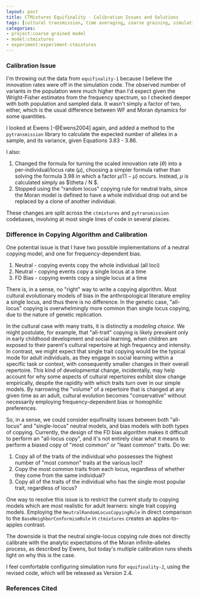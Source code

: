 ```yaml
---
layout: post
title: CTMixtures Equifinality - Calibration Issues and Solutions
tags: [cultural transmission, time averaging, coarse graining, simulation, dissertation, open science, reproducible science, experiments, experiment-ctmixture]
categories: 
- project:coarse grained model
- model:ctmixtures
- experiment:experiment-ctmixtures
---
```


### Calibration Issue ###

I'm throwing out the data from `equifinality-1` because I believe the innovation rates were off in the simulation code.  The observed number of variants in the population were much higher than I'd expect given the Wright-Fisher estimates from the frequency spectrum, so I checked deeper with both population and sampled data.  It wasn't simply a factor of two, either, which is the usual difference between WF and Moran dynamics for some quantities.  

I looked at Ewens [-@Ewens2004] again, and added a method to the `pytransmission` library to calculate the expected number of alleles in a sample, and its variance, given Equations 3.83 - 3.86.  

I also:

1.  Changed the formula for turning the scaled innovation rate ($\theta$) into a per-individual/locus rate ($\mu$), choosing a simpler formula rather than solving the formula 3.98 in which a factor $\mu / (1 - \mu)$ occurs.  Instead, $\mu$ is calculated simply as $\theta / N $.    
1.  Stopped using the "random locus" copying rule for neutral traits, since the Moran model is defined to have a whole individual drop out and be replaced by a clone of another individual.  

These changes are split across the `ctmixtures` and `pytransmission` codebases, involving at most single lines of code in several places. 

### Difference in Copying Algorithm and Calibration ### 

One potential issue is that I have two possible implementations of a neutral copying model, and one for frequency-dependent bias.  

1.  Neutral - copying events copy the whole individual (all loci)
1.  Neutral - copying events copy a single locus at a time
1.  FD Bias - copying events copy a single locus at a time

There is, in a sense, no "right" way to write a copying algorithm.  Most cultural evolutionary models of bias in the anthropological literature employ a single locus, and thus there is no difference.  In the genetic case, "all-locus" copying is overwhelmingly more common than single locus copying, due to the nature of genetic replication.  

In the cultural case with many traits, it is distinctly a _modeling choice_.  We might postulate, for example, that "all-trait" copying is likely prevalent only in early childhood development and social learning, when children are exposed to their parent's cultural repertoire at high frequency and intensity.  In contrast, we might expect that single trait copying would be the typical mode for adult individuals, as they engage in social learning within a specific task or context, with consequently smaller changes in their overall repertoire.  This kind of developmental change, incidentally, may help account for why some aspects of cultural repertoires exhibit slow change empirically, despite the rapidity with which traits turn over in our simple models.  By narrowing the "volume" of a repertoire that is changed at any given time as an adult, cultural evolution becomes "conservative" without necessarily employing frequency-dependent bias or homophilic preferences.  

So, in a sense, we could consider equifinality issues between both "all-locus" and "single-locus" neutral models, and bias models with both types of copying.  Currently, the design of the FD bias algorithm makes it difficult to perform an "all-locus copy", and it's not entirely clear what it means to perform a biased copy of "most common" or "least common" traits.  Do we:

1.  Copy all of the traits of the individual who possesses the highest number of "most common" traits at the various loci?  
1.  Copy the most common traits from each locus, regardless of whether they come from the same individual?  
1.  Copy all of the traits of the individual who has the single most popular trait, regardless of locus?  


One way to resolve this issue is to restrict the current study to copying models which are most realistic for adult learners:  single trait copying models.  Employing the `NeutralRandomLocusCopyingRule` in direct comparison to the `BaseNeighborConformismRule` in `ctmixtures` creates an apples-to-apples contrast.  

The downside is that the neutral single-locus copying rule does not directly calibrate with the analytic expectations of the Moran infinite-alleles process, as described by Ewens, but today's multiple calibration runs sheds light on why this is the case.  

I feel comfortable configuring simulation runs for `equifinality-2`, using the revised code, which will be released as Version 2.4.  


### References Cited ###

